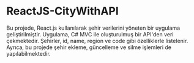 # ReactJS-CityWithAPI
 Bu projede, React.js kullanılarak şehir verilerini yöneten bir uygulama geliştirilmiştir. Uygulama, C# MVC ile oluşturulmuş bir API'den veri çekmektedir. Şehirler, id, name, region ve code gibi özelliklerle listelenir. Ayrıca, bu projede şehir ekleme, güncelleme ve silme işlemleri de yapılabilmektedir.
